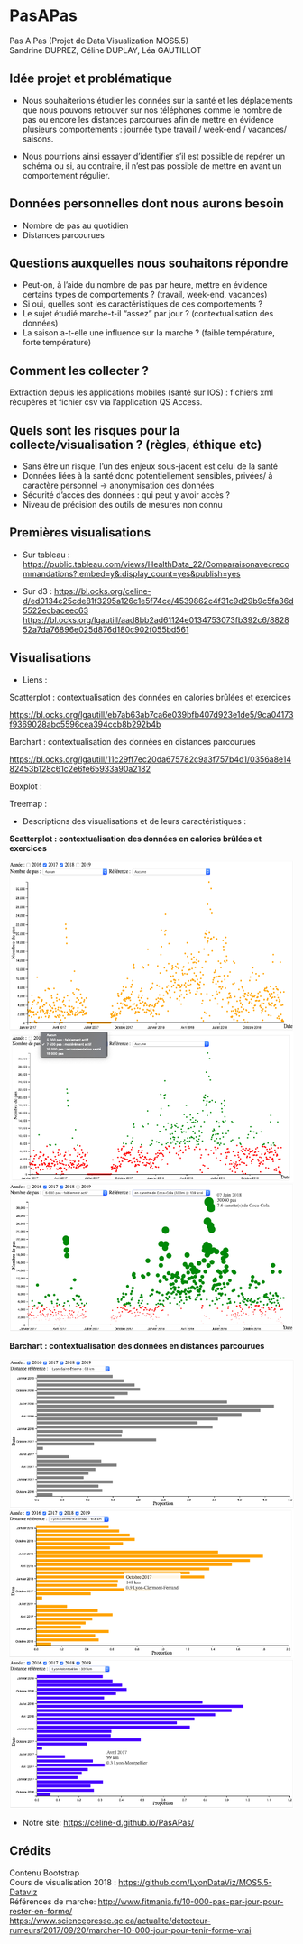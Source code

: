 # PasAPas
Pas A Pas 
(Projet de Data Visualization MOS5.5)
</br> Sandrine DUPREZ, Céline DUPLAY, Léa GAUTILLOT


## Idée projet et problématique

* Nous souhaiterions étudier les données sur la santé et les déplacements que nous pouvons retrouver sur nos téléphones comme le nombre de pas ou encore les distances parcourues afin de mettre en évidence plusieurs comportements : journée type travail / week-end / vacances/ saisons. 

* Nous pourrions ainsi essayer d’identifier s’il est possible de repérer un schéma ou si, au contraire, il n’est pas possible de mettre en avant un comportement régulier. 

## Données personnelles dont nous aurons besoin

* Nombre de pas au quotidien
* Distances parcourues

## Questions auxquelles nous souhaitons répondre

* Peut-on, à l’aide du nombre de pas par heure, mettre en évidence certains types de comportements ? (travail, week-end, vacances)
* Si oui, quelles sont les caractéristiques de ces comportements ? 
* Le sujet étudié marche-t-il “assez” par jour ? (contextualisation des données)
* La saison a-t-elle une influence sur la marche ? (faible température, forte température)

## Comment les collecter ? 

Extraction depuis les applications mobiles (santé sur IOS) : fichiers xml récupérés et fichier csv via l’application QS Access.


## Quels sont les risques pour la collecte/visualisation ? (règles, éthique etc)

* Sans être un risque, l’un des enjeux sous-jacent est celui de la santé
* Données liées à la santé donc potentiellement sensibles, privées/ à caractère personnel → anonymisation des données
* Sécurité d’accès des données : qui peut y avoir accès ?
* Niveau de précision des outils de mesures non connu 
        
    
 ## Premières visualisations 
 
 * Sur tableau :
        https://public.tableau.com/views/HealthData_22/Comparaisonavecrecommandations?:embed=y&:display_count=yes&publish=yes
        
 * Sur d3 : 
        https://bl.ocks.org/celine-d/ed0134c25cde81f3295a126c1e5f74ce/4539862c4f31c9d29b9c5fa36d5522ecbaceec63
        https://bl.ocks.org/lgautill/aad8bb2ad61124e0134753073fb392c6/882852a7da76896e025d876d180c902f055bd561
  
 ## Visualisations 
 
 * Liens :
 
 Scatterplot : contextualisation des données en calories brûlées et exercices
 
 https://bl.ocks.org/lgautill/eb7ab63ab7ca6e039bfb407d923e1de5/9ca04173f9369028abc5596cea394ccb8b292b4b 
 
 Barchart : contextualisation des données en distances parcourues
 
 https://bl.ocks.org/lgautill/11c29ff7ec20da675782c9a3f757b4d1/0356a8e1482453b128c61c2e6fe65933a90a2182
 
 Boxplot : 
 
 Treemap :
 
 * Descriptions des visualisations et de leurs caractéristiques :
 
 <b>Scatterplot : contextualisation des données en calories brûlées et exercices</b>
 
  <img src="Scatterplot1.png" alt="" width=600 height=300>
  <img src="Scatterplot2.png" alt="">
  <img src="Scatterplot3.png" alt="">
  
 <b>Barchart : contextualisation des données en distances parcourues</b>
  
  <img src="Barchart1.png" alt="">
  <img src="Barchart2.png" alt="">
  <img src="Barchart3.png" alt="">
  
  
 * Notre site:
 https://celine-d.github.io/PasAPas/
        
        
 ## Crédits
 
 Contenu Bootstrap
 <br> Cours de visualisation 2018 : https://github.com/LyonDataViz/MOS5.5-Dataviz
 <br> Références de marche: http://www.fitmania.fr/10-000-pas-par-jour-pour-rester-en-forme/  <br> https://www.sciencepresse.qc.ca/actualite/detecteur-rumeurs/2017/09/20/marcher-10-000-jour-pour-tenir-forme-vrai
